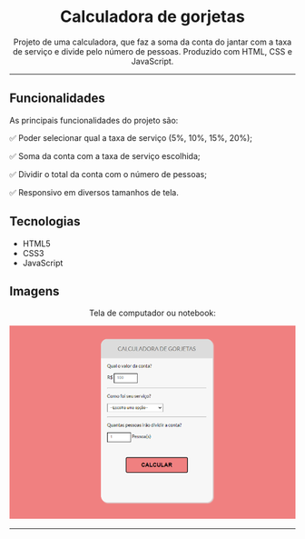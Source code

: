 <h1 align="center">Calculadora de gorjetas</h1>
<p align="center">Projeto de uma calculadora, que faz a soma da conta do jantar com a taxa de serviço e divide pelo número de pessoas. Produzido com HTML, CSS e JavaScript.</p>

---

## Funcionalidades
As principais funcionalidades do projeto são:

✅ Poder selecionar qual a taxa de serviço (5%, 10%, 15%, 20%);

✅ Soma da conta com a taxa de serviço escolhida;

✅ Dividir o total da conta com o número de pessoas;

✅ Responsivo em diversos tamanhos de tela.


## Tecnologias
* HTML5
* CSS3
* JavaScript

## Imagens
<p align="center">Tela de computador ou notebook:</p>
<img src="src/assets/READMEpng.png" alt="layout em computadores">

---

